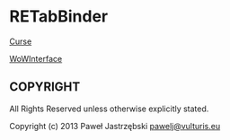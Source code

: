 ﻿# RETabBinder

[Curse](http://www.curse.com/addons/wow/reflex-battleground-historian)

[WoWInterface](http://www.wowinterface.com/downloads/info19190-REFlex-ArenaBattlegroundHistorian.html)

## COPYRIGHT

All Rights Reserved unless otherwise explicitly stated.

Copyright (c) 2013 Paweł Jastrzębski <pawelj@vulturis.eu>